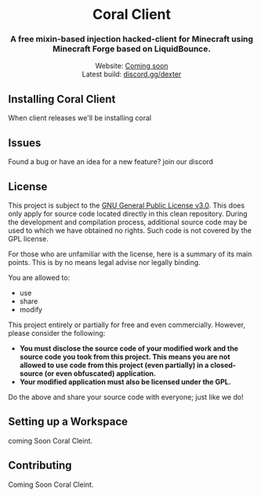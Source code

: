 <div align="center">
<h1>Coral Client</h1>
<h3>A free mixin-based injection hacked-client for Minecraft using Minecraft Forge based on LiquidBounce.</h3>
Website: <a href="Coming soon">Coming soon</a><br>
Latest build: <a href="https://github.com/opensrcode/coral-client</a><br>
Discord: <a href="https://discord.gg/dexter">discord.gg/dexter </a><br>
</div>

## Installing Coral Client
When client releases we'll be installing coral


## Issues
Found a bug or have an idea for a new feature? join our discord 


## License
This project is subject to the [GNU General Public License v3.0](LICENSE). This does only apply for source code located directly in this clean repository. During the development and compilation process, additional source code may be used to which we have obtained no rights. Such code is not covered by the GPL license.

For those who are unfamiliar with the license, here is a summary of its main points. This is by no means legal advise nor legally binding.

You are allowed to:
- use
- share
- modify

This project entirely or partially for free and even commercially. However, please consider the following:

- **You must disclose the source code of your modified work and the source code you took from this project. This means you are not allowed to use code from this project (even partially) in a closed-source (or even obfuscated) application.**
- **Your modified application must also be licensed under the GPL.**

Do the above and share your source code with everyone; just like we do!

## Setting up a Workspace
coming Soon Coral Cleint.

## Contributing
Coming Soon Coral Cleint.
